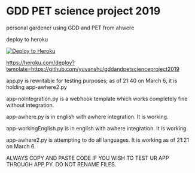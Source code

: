 # GDD PET science project 2019

personal gardener using GDD and PET from ahwere

deploy to heroku 

[![Deploy to Heroku](https://www.herokucdn.com/deploy/button.svg)](https://heroku.com/deploy)

https://heroku.com/deploy?template=https://github.com/yuvanshu/gddandpetscienceproject2019


app.py is rewritable for testing purposes; as of 21:40 on March 6, it is holding app-awhere2.py

app-noIntegration.py is a webhook template which works completely fine without integration.

app-awhere.py is in english with awhere integration. It is working.

app-workingEnglish.py is in english with awhere integration. It is working.

app-awhere2.py is attempting to do all languages. It is working as of 21:21 on March 6.

ALWAYS COPY AND PASTE CODE IF YOU WISH TO TEST UR APP THROUGH APP.PY. DO NOT RENAME FILES.
